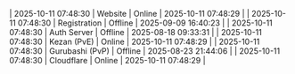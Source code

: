 | 2025-10-11 07:48:30 | Website | Online | 2025-10-11 07:48:29 |
| 2025-10-11 07:48:30 | Registration | Offline | 2025-09-09 16:40:23 |
| 2025-10-11 07:48:30 | Auth Server | Offline | 2025-08-18 09:33:31 |
| 2025-10-11 07:48:30 | Kezan (PvE) | Online | 2025-10-11 07:48:29 |
| 2025-10-11 07:48:30 | Gurubashi (PvP) | Offline | 2025-08-23 21:44:06 |
| 2025-10-11 07:48:30 | Cloudflare | Online | 2025-10-11 07:48:29 |
